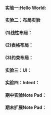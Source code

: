 #### 实验一:Hello World:[](https://github.com/rusb1994/Android/tree/master/Helloworld)



#### 实验二：布局实验

#### (1)线性布局：[](https://github.com/rusb1994/Android/tree/master/linear_layout)

#### (2)表格布局：[](https://github.com/rusb1994/Android/tree/master/table_layout)

#### (3)约束布局：[](https://github.com/rusb1994/Android/tree/master/constraint_layout)

#### 实验三：UI：[](https://github.com/rusb1994/Android/tree/master/UI)



#### 实验四：Intent：[](https://github.com/rusb1994/Android/tree/master/Intent)



#### 期中实验Note Pad：[](https://github.com/rusb1994/Android/tree/master/MyNotePad)



#### 期末扩展Note Pad：[](https://github.com/rusb1994/Android/tree/master/%E7%AC%94%E8%AE%B0%E6%8E%92%E5%BA%8F-116072017001%E4%BD%95%E4%BF%8A%E6%9D%B0)

